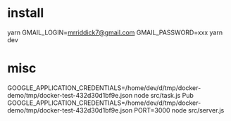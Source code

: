 # install
yarn
GMAIL_LOGIN=mrriddick7@gmail.com GMAIL_PASSWORD=xxx yarn dev


# misc
GOOGLE_APPLICATION_CREDENTIALS=/home/dev/d/tmp/docker-demo/tmp/docker-test-432d30d1bf9e.json node src/task.js Pub
GOOGLE_APPLICATION_CREDENTIALS=/home/dev/d/tmp/docker-demo/tmp/docker-test-432d30d1bf9e.json PORT=3000 node src/server.js
